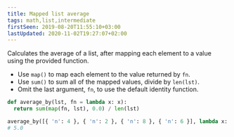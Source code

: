 ```yaml
---
title: Mapped list average
tags: math,list,intermediate
firstSeen: 2019-08-20T11:55:10+03:00
lastUpdated: 2020-11-02T19:27:07+02:00
---
```


Calculates the average of a list, after mapping each element to a value using the provided function.

- Use `map()` to map each element to the value returned by `fn`.
- Use `sum()` to sum all of the mapped values, divide by `len(lst)`.
- Omit the last argument, `fn`, to use the default identity function.

```py
def average_by(lst, fn = lambda x: x):
  return sum(map(fn, lst), 0.0) / len(lst)
```

```py
average_by([{ 'n': 4 }, { 'n': 2 }, { 'n': 8 }, { 'n': 6 }], lambda x: x['n'])
# 5.0
```
